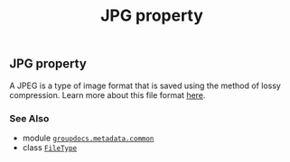 ﻿---
title: JPG property
second_title: GroupDocs.Metadata for Python via .NET API References
description: 
type: docs
url: /python-net/groupdocs.metadata.common/filetype/jpg/
is_root: false
weight: 450
---

## JPG property


A JPEG is a type of image format that is saved using the method of lossy compression.
Learn more about this file format [here](https://wiki.fileformat.com/image/jpeg/).

### See Also
* module [`groupdocs.metadata.common`](../../)
* class [`FileType`](/metadata/python-net/groupdocs.metadata.common/filetype)
